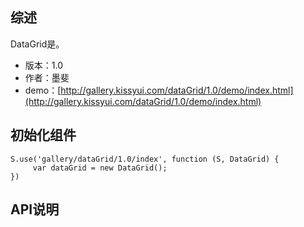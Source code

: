 ## 综述

DataGrid是。

* 版本：1.0
* 作者：墨斐
* demo：[http://gallery.kissyui.com/dataGrid/1.0/demo/index.html](http://gallery.kissyui.com/dataGrid/1.0/demo/index.html)

## 初始化组件

    S.use('gallery/dataGrid/1.0/index', function (S, DataGrid) {
         var dataGrid = new DataGrid();
    })

## API说明

